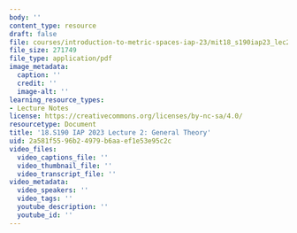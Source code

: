 ```yaml
---
body: ''
content_type: resource
draft: false
file: courses/introduction-to-metric-spaces-iap-23/mit18_s190iap23_lec2.pdf
file_size: 271749
file_type: application/pdf
image_metadata:
  caption: ''
  credit: ''
  image-alt: ''
learning_resource_types:
- Lecture Notes
license: https://creativecommons.org/licenses/by-nc-sa/4.0/
resourcetype: Document
title: '18.S190 IAP 2023 Lecture 2: General Theory'
uid: 2a581f55-96b2-4979-b6aa-ef1e53e95c2c
video_files:
  video_captions_file: ''
  video_thumbnail_file: ''
  video_transcript_file: ''
video_metadata:
  video_speakers: ''
  video_tags: ''
  youtube_description: ''
  youtube_id: ''
---
```

